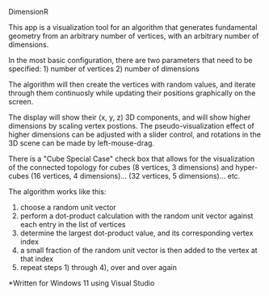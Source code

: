 DimensionR

This app is a visualization tool for an algorithm that generates fundamental geometry from an arbitrary number of vertices, 
with an arbitrary number of dimensions.

In the most basic configuration, there are two parameters that need to be specified:
    1) number of vertices
    2) number of dimensions

The algorithm will then create the vertices with random values, and iterate through them continuosly while updating their positions graphically 
on the screen.

The display will show their (x, y, z) 3D components, and will show higher dimensions by scaling vertex postions. The pseudo-visualization effect of 
higher dimensions can be adjusted with a slider control, and rotations in the 3D scene can be made by left-mouse-drag.

There is a "Cube Special Case" check box that allows for the visualization of the connected topology for cubes (8 vertices, 3 dimensions) and 
hyper-cubes (16 vertices, 4 dimensions)... (32 vertices, 5 dimensions)... etc.

The algorithm works like this:
  1) choose a random unit vector
  2) perform a dot-product calculation with the random unit vector against each entry in the list of vertices
  3) determine the largest dot-product value, and its corresponding vertex index
  4) a small fraction of the random unit vector is then added to the vertex at that index
  5) repeat steps 1) through 4), over and over again


*Written for Windows 11 using Visual Studio
